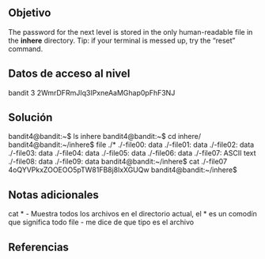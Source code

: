 ## Objetivo
The password for the next level is stored in the only human-readable file in the **inhere** directory. Tip: if your terminal is messed up, try the “reset” command.

## Datos de acceso al nivel
bandit 3 2WmrDFRmJIq3IPxneAaMGhap0pFhF3NJ
## Solución
bandit4@bandit:~$ ls
inhere
bandit4@bandit:~$ cd inhere/
bandit4@bandit:~/inhere$ file ./*
./-file00: data
./-file01: data
./-file02: data
./-file03: data
./-file04: data
./-file05: data
./-file06: data
./-file07: ASCII text
./-file08: data
./-file09: data
bandit4@bandit:~/inhere$ cat ./-file07
4oQYVPkxZOOEOO5pTW81FB8j8lxXGUQw
bandit4@bandit:~/inhere$

## Notas adicionales
cat * - Muestra todos los archivos en el directorio actual, el * es un comodín que significa todo file - me dice de que tipo es el archivo
## Referencias
